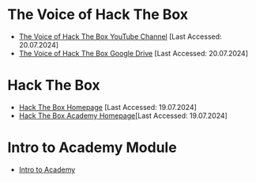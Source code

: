 # The Voice of Hack The Box
- [The Voice of Hack The Box YouTube Channel](https://www.youtube.com/@TheVoiceofHackTheBox) \[Last Accessed: 20.07.2024\]
- [The Voice of Hack The Box Google Drive](https://drive.google.com/drive/folders/10J_wm619OCQK6UosE82sRsc8RN8q2l-S?usp=drive_link) \[Last Accessed: 20.07.2024\]

# Hack The Box
- [Hack The Box Homepage](https://www.hackthebox.com/) \[Last Accessed: 19.07.2024\]
- [Hack The Box Academy Homepage](https://academy.hackthebox.com/)\[Last Accessed: 19.07.2024\]

# Intro to Academy Module
- [Intro to Academy](https://academy.hackthebox.com/module/details/15)
